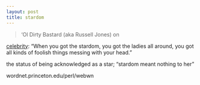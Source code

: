 ```yaml
---
layout: post
title: stardom
---
```


>‘Ol Dirty Bastard (aka Russell Jones) on 

[celebrity](http://thesmokinggun.com/archive/1115041odb11.html): “When you got the stardom, you got the ladies all around, you got all kinds of foolish things messing with your head.”

the status of being acknowledged as a star; “stardom meant nothing to her”

wordnet.princeton.edu/perl/webwn
